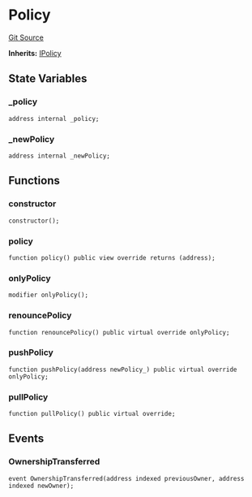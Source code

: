 # Policy
[Git Source](https://github.com/KlimaDAO/klimadao-solidity/blob/d2235caa445c673ffcb1a4a1d8c97c8c3cba5198/src/protocol/staking/regular/KlimaStakingDistributor_v4.sol)

**Inherits:**
[IPolicy](/src/protocol/staking/regular/KlimaStakingDistributor_v4.sol/interface.IPolicy.md)


## State Variables
### _policy

```solidity
address internal _policy;
```


### _newPolicy

```solidity
address internal _newPolicy;
```


## Functions
### constructor


```solidity
constructor();
```

### policy


```solidity
function policy() public view override returns (address);
```

### onlyPolicy


```solidity
modifier onlyPolicy();
```

### renouncePolicy


```solidity
function renouncePolicy() public virtual override onlyPolicy;
```

### pushPolicy


```solidity
function pushPolicy(address newPolicy_) public virtual override onlyPolicy;
```

### pullPolicy


```solidity
function pullPolicy() public virtual override;
```

## Events
### OwnershipTransferred

```solidity
event OwnershipTransferred(address indexed previousOwner, address indexed newOwner);
```

